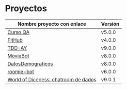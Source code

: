 # Proyectos

| Nombre proyecto con enlace                                                         | Versión |
|------------------------------------------------------------------------------------|---------|
| [Curso QA](https://github.com/testing-kakapos/curso-QA)                            | v5.0.0  |
| [FitHub](https://github.com/fitplusplus/fithub)                                    | v4.0.0  |
| [TDD-AY](https://github.com/TDD-AY/TDD-Project)                                    | v9.0.0  |
| [MovieBot](https://github.com/tdd-IgnasiYManu/MovieBot)                            | v8.0.0  |
| [DatosDemograficos](https://github.com/tdd-organization-afp/DatosDemograficos)     | v8.0.0  |
| [roomie-bot](https://github.com/dipzza/roomie-bot)                                 | v6.0.0  |
| [World of Diceness: chatroom de dados](https://github.com/muetsii/wod)             | v9.0.1  |

